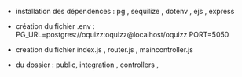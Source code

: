 - installation des dépendences : pg , sequilize , dotenv , ejs , express

- création du fichier .env :  PG_URL=postgres://oquizz:oquizz@localhost/oquizz  PORT=5050

- creation du fichier index.js , router.js , maincontroller.js
- du dossier : public, integration , controllers , 